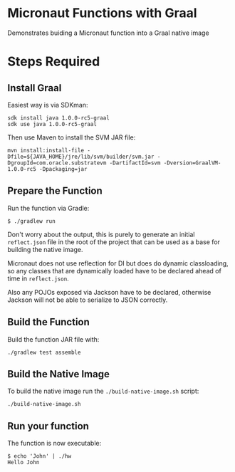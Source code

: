 # Micronaut Functions with Graal

Demonstrates buiding a Micronaut function into a Graal native image

# Steps Required

## Install Graal

Easiest way is via SDKman:

```
sdk install java 1.0.0-rc5-graal
sdk use java 1.0.0-rc5-graal
```

Then use Maven to install the SVM JAR file:

```
mvn install:install-file -Dfile=${JAVA_HOME}/jre/lib/svm/builder/svm.jar -DgroupId=com.oracle.substratevm -DartifactId=svm -Dversion=GraalVM-1.0.0-rc5 -Dpackaging=jar
```

## Prepare the Function

Run the function via Gradle:

```
$ ./gradlew run
```

Don't worry about the output, this is purely to generate an initial `reflect.json` file in the root of the project that can be used as a base for building the native image.

Micronaut does not use reflection for DI but does do dynamic classloading, so any classes that are dynamically loaded have to be declared ahead of time in `reflect.json`.

Also any POJOs exposed via Jackson have to be declared, otherwise Jackson will not be able to serialize to JSON correctly.

## Build the Function

Build the function JAR file with:

```
./gradlew test assemble
```

## Build the Native Image

To build the native image run the `./build-native-image.sh` script:

```
./build-native-image.sh
```

## Run your function

The function is now executable:

```
$ echo 'John' | ./hw 
Hello John
```